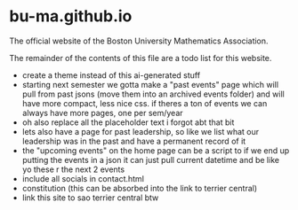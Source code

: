 # bu-ma.github.io
The official website of the Boston University Mathematics Association.

The remainder of the contents of this file are a todo list for this website.

- create a theme instead of this ai-generated stuff
- starting next semester we gotta make a "past events" page which will pull from past jsons (move them into an archived events folder) and will have more compact, less nice css. if theres a ton of events we can always have more pages, one per sem/year
- oh also replace all the placeholder text i forgot abt that bit
- lets also have a page for past leadership, so like we list what our leadership was in the past and have a permanent record of it
- the "upcoming events" on the home page can be a script to if we end up putting the events in a json it can just pull current datetime and be like yo these r the next 2 events
- include all socials in contact.html
- constitution (this can be absorbed into the link to terrier central)
- link this site to sao terrier central btw